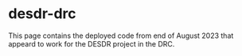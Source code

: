 # desdr-drc

This page contains the deployed code from end of August 2023 that appeard to
work for the DESDR project in the DRC.
